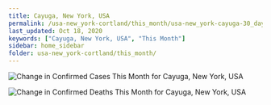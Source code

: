 ```yaml
---
title: Cayuga, New York, USA
permalink: /usa-new_york-cortland/this_month/usa-new_york-cayuga-30_days.html
last_updated: Oct 18, 2020
keywords: ["Cayuga, New York, USA", "This Month"]
sidebar: home_sidebar
folder: usa-new_york-cortland/this_month/
---
```


![Change in Confirmed Cases This Month for Cayuga, New York, USA](/images/graphs/usa-new_york-cayuga-delta_confirmed-30_days_graph.png)

![Change in Confirmed Deaths This Month for Cayuga, New York, USA](/images/graphs/usa-new_york-cayuga-delta_deaths-30_days_graph.png)
